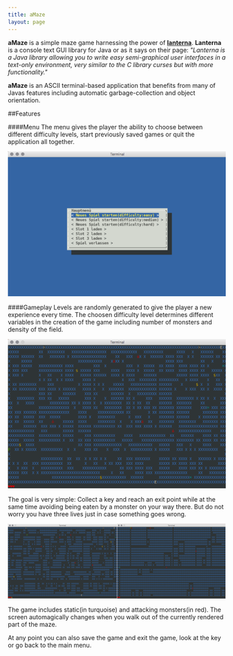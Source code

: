 ```yaml
---
title: aMaze
layout: page
---
```


**aMaze** is a simple maze game harnessing the power of [**lanterna**](https://code.google.com/p/lanterna/). **Lanterna** is a console text GUI library for Java or as it says on their page: *"Lanterna is a Java library allowing you to write easy semi-graphical user interfaces in a text-only environment, very similar to the C library curses but with more functionality."*

**aMaze** is an ASCII terminal-based application that benefits from many of Javas features including automatic garbage-collection and object orientation.

##Features

####Menu
The menu gives the player the ability to choose between different difficulty levels, start previously saved games or quit the application all together.

![](/assets/aMaze/mainMenu.png)

####Gameplay
Levels are randomly generated to give the player a new experience every time. The choosen difficulty level determines different variables in the creation of the game including number of monsters and density of the field.

![](/assets/aMaze/gameplayEasy.png)

The goal is very simple: Collect a key and reach an exit point while at the same time avoiding being eaten by a monster on your way there. But do not worry you have three lives just in case something goes wrong.

![](/assets/aMaze/gameplay.png)

The game includes static(in turquoise) and attacking monsters(in red). The screen automagically changes when you walk out of the currently rendered part of the maze.

At any point you can also save the game and exit the game, look at the key or go back to the main menu.





